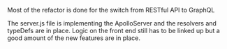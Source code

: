 Most of the refactor is done for the switch from RESTful API 
to GraphQL

The server.js file is implementing the ApolloServer
and the resolvers and typeDefs are in place.
Logic on the front end still has to be linked up but a good
amount of the new features are in place.